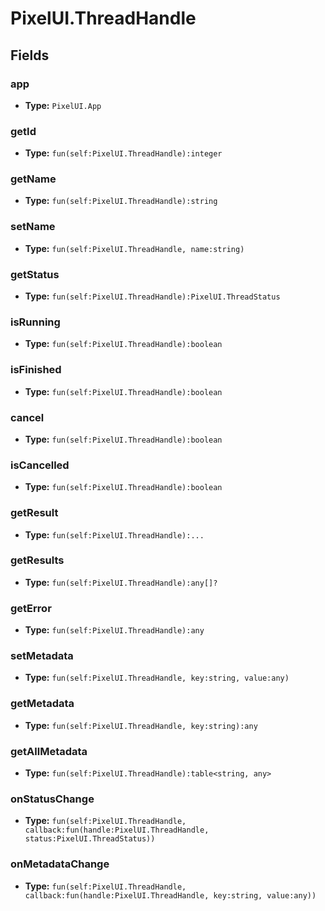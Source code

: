 # PixelUI.ThreadHandle

## Fields

### app

- **Type:** `PixelUI.App`

### getId

- **Type:** `fun(self:PixelUI.ThreadHandle):integer`

### getName

- **Type:** `fun(self:PixelUI.ThreadHandle):string`

### setName

- **Type:** `fun(self:PixelUI.ThreadHandle, name:string)`

### getStatus

- **Type:** `fun(self:PixelUI.ThreadHandle):PixelUI.ThreadStatus`

### isRunning

- **Type:** `fun(self:PixelUI.ThreadHandle):boolean`

### isFinished

- **Type:** `fun(self:PixelUI.ThreadHandle):boolean`

### cancel

- **Type:** `fun(self:PixelUI.ThreadHandle):boolean`

### isCancelled

- **Type:** `fun(self:PixelUI.ThreadHandle):boolean`

### getResult

- **Type:** `fun(self:PixelUI.ThreadHandle):...`

### getResults

- **Type:** `fun(self:PixelUI.ThreadHandle):any[]?`

### getError

- **Type:** `fun(self:PixelUI.ThreadHandle):any`

### setMetadata

- **Type:** `fun(self:PixelUI.ThreadHandle, key:string, value:any)`

### getMetadata

- **Type:** `fun(self:PixelUI.ThreadHandle, key:string):any`

### getAllMetadata

- **Type:** `fun(self:PixelUI.ThreadHandle):table<string, any>`

### onStatusChange

- **Type:** `fun(self:PixelUI.ThreadHandle, callback:fun(handle:PixelUI.ThreadHandle, status:PixelUI.ThreadStatus))`

### onMetadataChange

- **Type:** `fun(self:PixelUI.ThreadHandle, callback:fun(handle:PixelUI.ThreadHandle, key:string, value:any))`

